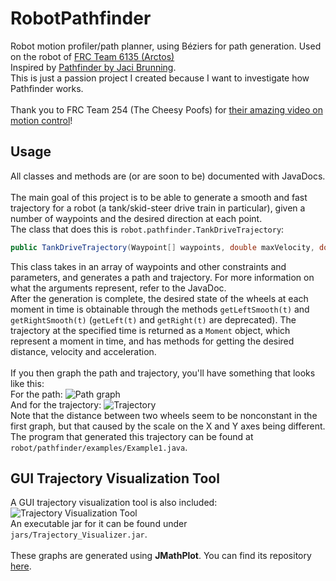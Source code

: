 # RobotPathfinder
Robot motion profiler/path planner, using B&#xe9;ziers for path generation. Used on the robot of <a href="https://github.com/Arctos6135">FRC Team 6135 (Arctos)</a><br>
Inspired by <a href="https://github.com/JacisNonsense/Pathfinder">Pathfinder by Jaci Brunning</a>.<br>
This is just a passion project I created because I want to investigate how Pathfinder works.<br>
<br>
Thank you to FRC Team 254 (The Cheesy Poofs) for <a href="https://youtu.be/8319J1BEHwM">their amazing video on motion control</a>!

## Usage
All classes and methods are (or are soon to be) documented with JavaDocs.<br><br>
The main goal of this project is to be able to generate a smooth and fast trajectory for a robot (a tank/skid-steer drive train in particular), given a number of waypoints and the desired direction at each point.<br>
The class that does this is `robot.pathfinder.TankDriveTrajectory`:
```java
public TankDriveTrajectory(Waypoint[] waypoints, double maxVelocity, double maxAcceleration, double baseWidth, double alpha, int segmentCount)
```
This class takes in an array of waypoints and other constraints and parameters, and generates a path and trajectory. For more information on what the arguments represent, refer to the JavaDoc.<br>
After the generation is complete, the desired state of the wheels at each moment in time is obtainable through the methods `getLeftSmooth(t)` and `getRightSmooth(t)` (`getLeft(t)` and `getRight(t)` are deprecated). The trajectory at the specified time is returned as a `Moment` object, which represent a moment in time, and has methods for getting the desired distance, velocity and acceleration.<br><br>
If you then graph the path and trajectory, you'll have something that looks like this:<br>
For the path:
![Path graph](http://tylertian123.github.io/images/RobotPathfinder/generatedpath1.png)<br>
And for the trajectory:
![Trajectory](http://tylertian123.github.io/images/RobotPathfinder/generatedtrajectory1.png)<br>
Note that the distance between two wheels seem to be nonconstant in the first graph, but that caused by the scale on the X and Y axes being different.<br>
The program that generated this trajectory can be found at `robot/pathfinder/examples/Example1.java`.

## GUI Trajectory Visualization Tool
A GUI trajectory visualization tool is also included:
![Trajectory Visualization Tool](http://tylertian123.github.io/images/RobotPathfinder/trajectoryvisualizationtool.png)<br>
An executable jar for it can be found under `jars/Trajectory_Visualizer.jar`.<br><br>
These graphs are generated using <b>JMathPlot</b>. You can find its repository <a href="https://github.com/yannrichet/jmathplot">here</a>.<br>

